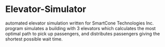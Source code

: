 # Elevator-Simulator

automated elevator simulation written for SmartCone Technologies Inc. program simulates a building with 3 elevators which calculates the most optimal path to pick up passengers, and distributes passengers giving the shortest possible wait time.
